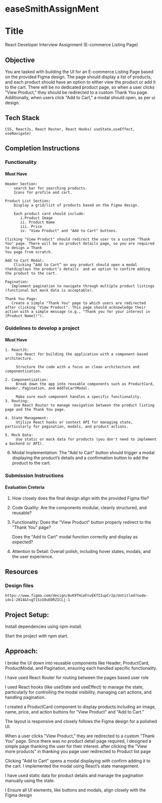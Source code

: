 # easeSmithAssignMent
# Title

  React Developer Interview Assignment (E-commerce Listing Page)

## Objective

   You are tasked with building the UI for an E-commerce Listing Page based
on the provided Figma design. The page should display a list of products, and
each product should have an option to either view the product or add it to the
cart. There will be no dedicated product page, so when a user clicks "View
Product," they should be redirected to a custom Thank You page.
Additionally, when users click "Add to Cart," a modal should open, as per ui
design.

## Tech Stack

    CSS, ReactJs, React Router, React Hooks( useState,useEffect, useNavigate)
## Completion Instructions

### Functionality

#### Must Have

    Header Section:
        search bar for searching products.
        Icons for profile and cart.
    
    Product List Section:
        Display a grid/list of products based on the Figma design.

        Each product card should include:
           i.Product Image
           ii. Product Name
           iii. Price
           iv. "View Product" and "Add to Cart" buttons.

    Clicking "View Product" should redirect the user to a custom "Thank You" page. There will be no product details page, so you are required to design a Thank 
    You page from scratch.

    Add to Cart Modal:
        Clicking “Add to Cart” on any product should open a modal thatdisplays the product’s details  and an option to confirm adding the product to the cart.

    Pagination:
       Implement pagination to navigate through multiple product listings (functional but mock data is acceptable).

    Thank You Page:
       Create a simple "Thank You" page to which users are redirected after clicking "View Product". This page should acknowledge their action with a simple message (e.g., "Thank you for your interest in [Product Name]!").   


    

### Guidelines to develop a project

#### Must Have

    1. ReactJS:
         Use React for building the application with a component-based architecture.

         Structure the code with a focus on clean architecture and componentization.

    2. Componentization:
         Break down the app into reusable components such as ProductCard, Header, Pagination, and AddToCartModal.

         Make sure each component handles a specific functionality.
    3. Routing:
        Use React Router to manage navigation between the product listing page and the Thank You page.

    4. State Management:
         Utilize React hooks or context API for managing state, particularly for pagination, modals, and product actions.

    5. Mock Data:
         Use static or mock data for products (you don't need to implement a backend or API).

   6. Modal Implementation:
         The "Add to Cart" button should trigger a modal displaying the product’s details and a confirmation button to add the product to the cart.



### Submission Instructions

#### Evaluation Creteria

1. How closely does the final design align with the provided Figma
file?

2. Code Quality:
    Are the components modular, cleanly structured, and reusable?

3. Functionality:
   Does the "View Product" button properly redirect to the "Thank You" page?

   Does the "Add to Cart" modal function correctly and display as expected?

4. Attention to Detail:
   Overall polish, including hover states, modals, and the user
experience.



## Resources

### Design files

    https://www.figma.com/design/AvK9THieFnvEKfIIupCr2p/Untitled?node-id=1-2014&t=gT1SiG9uEORZICLj-1



## Project Setup:

   Install dependencies using npm install.
   
   Start the project with npm start.



## Approach:
   I broke the UI down into reusable components like Header, ProductCard, ProductModal, and Pagination, ensuring each handled specific functionality.

   I have used React Router for routing between the pages based user role

   I used React hooks (like useState and useEffect) to manage the state, particularly for controlling the modal visibility, managing cart actions, and handling pagination.

   I created a ProductCard component to display products including an image, name, price, and action buttons for "View Product" and "Add to Cart."

   The layout is responsive and closely follows the Figma design for a polished UI.

   When a user clicks "View Product," they are redirected to a custom "Thank You" page. Since there was no product detail page required, I designed a simple page thanking the user for their interest. 
   after clicking the "View more products" in thanking you page user redirected to Product list page

   Clicking "Add to Cart" opens a modal displaying  with confirm adding it to the cart. I implemented the modal using React’s state management.

   I have used static data for product details and manage the pagination manually using the state.

   I Ensure all UI elements, like buttons and modals, align closely with the Figma design
